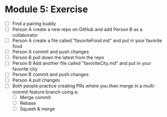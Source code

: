# Module 5: Exercise

- [ ] Find a pairing buddy
- [ ] Person A create a new repo on GitHub and add Person B as a collaborator
- [ ] Person A create a file called "favoriteFood.md" and put in your favorite food
- [ ] Person A commit and push changes
- [ ] Person B pull down the latest from the repo
- [ ] Person B Add another file called "favoriteCity.md" and put in your favorite city
- [ ] Person B commit and push changes
- [ ] Person A pull changes
- [ ] Both people practice creating PRs where you then merge in a multi-commit feature branch using a:
    - [ ] Merge commit
    - [ ] Rebase
    - [ ] Squash & merge
